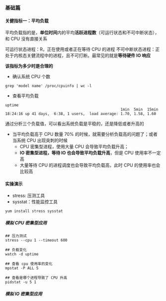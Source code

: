 ### 基础篇

#### 关健指标一：平均负载

平均负载指的是，**单位时间**内的平均**活跃进程数**（可运行状态和不可中断状态），和 CPU 没有直接关系

可运行状态进程：R，正在使用或者正在等待 CPU 的进程
不可中断状态进程：正处于内核态关健流程中的进程，且不可打断。最常见的就是**等待硬件 IO 响应**

**该指标为多少时是合理的**

* 确认系统 CPU 个数
```shell script
grep 'model name' /proc/cpuinfo | wc -l
```
* 查看平均负载
```shell script
uptime
                                                    1min  5min  15min
18:24:16 up 41 days,  6:38, 1 users,  load average: 1.70, 1.58, 1.60
```
通过分析三个负载值，可以看出系统负载是平稳的，还是降低或者升高的

* 当平均负载高于 CPU 数量 70% 的时候，就需要分析负载高的问题了；或者当系统 CPU 出现突刺的时候
    * CPU 密集型进程，使用大量 CPU 会导致平均负载升高；
    * **IO 密集型进程，等待 IO 也会导致平均负载升高**，但是 CPU 使用率不一定高
    * 大量等待 CPU 的进程调度也会导致平均负载高，此时 CPU 的使用率也会比较高
 
#### 实操演示
* stress: 压测工具
* sysstat：性能监控工具

```shell script
yum install stress sysstat
```

##### 模拟 CPU 密集型应用

```shell script
## 压力测试
stress --cpu 1 --timeout 600

## 负载变化
watch -d uptime

## 查看 cpu 使用率的变化
mpstat -P ALL 5

## 查看是哪个进程导致了 CPU 升高
pidstat -u 5 1
```

##### 模拟 IO 密集型应用